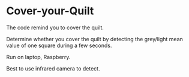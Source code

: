 # Cover-your-Quilt
The code remind you to cover the quilt.

Determine whether you cover the quilt by detecting the grey/light mean value of one square during a few seconds.

Run on laptop, Raspberry.

Best to use infrared camera to detect.


